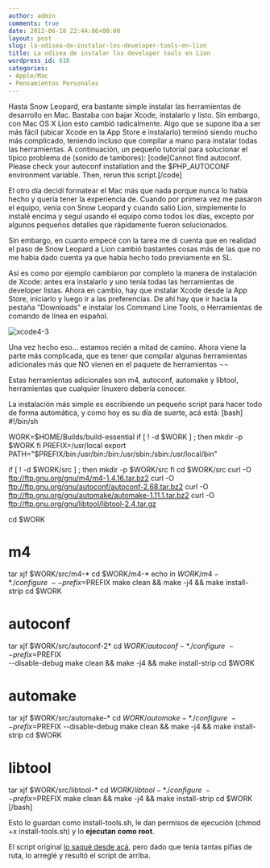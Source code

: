 ```yaml
---
author: admin
comments: true
date: 2012-06-10 22:44:06+00:00
layout: post
slug: la-odisea-de-instalar-los-developer-tools-en-lion
title: La odisea de instalar los developer tools en Lion
wordpress_id: 616
categories:
- Apple/Mac
- Pensamientos Personales
---
```


Hasta Snow Leopard, era bastante simple instalar las herramientas de desarrollo en Mac. Bastaba con bajar Xcode, instalarlo y listo. Sin embargo, con Mac OS X Lion esto cambió radicalmente. Algo que se supone iba a ser más fácil (ubicar Xcode en la App Store e instalarlo) terminó siendo mucho más complicado, teniendo incluso que compilar a mano para instalar todas las herramientas. A continuación, un pequeño tutorial para solucionar el típico problema de (sonido de tambores): 
[code]Cannot find autoconf. Please check your autoconf installation and the
$PHP_AUTOCONF environment variable. Then, rerun this script.[/code]
<!-- more -->

El otro día decidí formatear el Mac más que nada porque nunca lo había hecho y quería tener la experiencia de. Cuando por primera vez me pasaron el equipo, venía con Snow Leopard y cuando salió Lion, simplemente lo instalé encima y seguí usando el equipo como todos los días, excepto por algunos pequeños detalles que rápidamente fueron solucionados.

Sin embargo, en cuanto empecé con la tarea me di cuenta que en realidad el paso de Snow Leopard a Lion cambió bastantes cosas más de las que no me había dado cuenta ya que había hecho todo previamente en SL.

Así es como por ejemplo cambiaron por completo la manera de instalación de Xcode: antes era instalarlo y uno tenía todas las herramientas de developer listas. Ahora en cambio, hay que instalar Xcode desde la App Store, iniciarlo y luego ir a las preferencias. De ahí hay que ir hacia la pestaña "Downloads" e instalar los Command Line Tools, o Herramientas de comando de línea en español.

![xcode4-3](http://blog.unreal4u.com/wp-content/gallery/miscelaneo/xcode4-3.png)

Una vez hecho eso... estamos recién a mitad de camino. Ahora viene la parte más complicada, que es tener que compilar algunas herramientas adicionales más que NO vienen en el paquete de herramientas ¬¬ 

Estas herramientas adicionales son m4, autoconf, automake y libtool, herramientas que cualquier linuxero debería conocer.

La instalación más simple es escribiendo un pequeño script para hacer todo de forma automática, y como hoy es su día de suerte, acá está:
[bash]
#!/bin/sh

WORK=$HOME/Builds/build-essential
if [ ! -d $WORK ] ; then
mkdir -p $WORK
fi
PREFIX=/usr/local
export PATH="$PREFIX/bin:/usr/bin:/bin:/usr/sbin:/sbin:/usr/local/bin"

if [ ! -d $WORK/src ] ; then
mkdir -p $WORK/src
fi
cd $WORK/src
curl -O ftp://ftp.gnu.org/gnu/m4/m4-1.4.16.tar.bz2
curl -O ftp://ftp.gnu.org/gnu/autoconf/autoconf-2.68.tar.bz2
curl -O ftp://ftp.gnu.org/gnu/automake/automake-1.11.1.tar.bz2
curl -O ftp://ftp.gnu.org/gnu/libtool/libtool-2.4.tar.gz

cd $WORK

# m4
tar xjf $WORK/src/m4-*
cd $WORK/m4-*
echo in $WORK/m4-*
./configure\
    --prefix=$PREFIX
make clean && make -j4 && make install-strip
cd $WORK

# autoconf
tar xjf $WORK/src/autoconf-2*
cd $WORK/autoconf-*
./configure\
    --prefix=$PREFIX\
    --disable-debug
make clean && make -j4 && make install-strip
cd $WORK

# automake
tar xjf $WORK/src/automake-*
cd $WORK/automake-*
./configure\
    --prefix=$PREFIX
    --disable-debug
make clean && make -j4 && make install-strip
cd $WORK

# libtool
tar xjf $WORK/src/libtool-*
cd $WORK/libtool-*
./configure\
    --prefix=$PREFIX
make clean && make -j4 && make install-strip
cd $WORK
[/bash]

Esto lo guardan como install-tools.sh, le dan permisos de ejecución (chmod +x install-tools.sh) y lo **ejecutan como root**.

El script original [lo saqué desde acá](https://gist.github.com/1501637), pero dado que tenía tantas pifias de ruta, lo arreglé y resultó el script de arriba.
